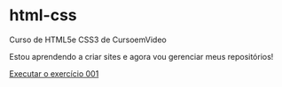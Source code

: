 # html-css
 Curso de HTML5e CSS3 de CursoemVideo

 Estou aprendendo a criar sites e agora vou gerenciar meus repositórios!
 
 <a href="https://fernandalribas.github.io/html-css/exercicios/x001/index.html">Executar o exercício 001</a>
